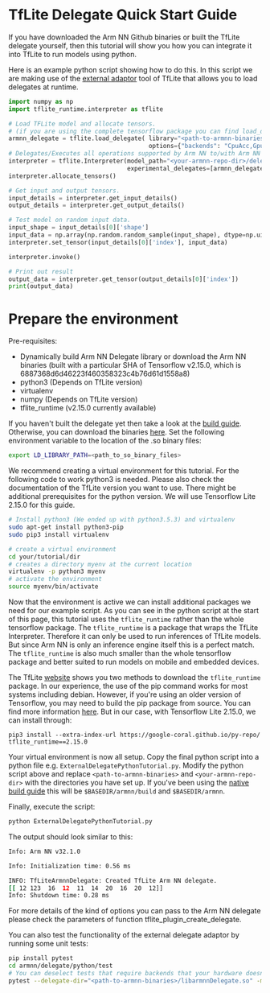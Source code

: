 # TfLite Delegate Quick Start Guide
If you have downloaded the Arm NN Github binaries or built the TfLite delegate yourself, then this tutorial will show you how you can
integrate it into TfLite to run models using python.

Here is an example python script showing how to do this. In this script we are making use of the 
[external adaptor](https://www.tensorflow.org/lite/performance/implementing_delegate#option_2_leverage_external_delegate) 
tool of TfLite that allows you to load delegates at runtime.
```python
import numpy as np
import tflite_runtime.interpreter as tflite

# Load TFLite model and allocate tensors.
# (if you are using the complete tensorflow package you can find load_delegate in tf.experimental.load_delegate)
armnn_delegate = tflite.load_delegate( library="<path-to-armnn-binaries>/libarmnnDelegate.so",
                                       options={"backends": "CpuAcc,GpuAcc,CpuRef", "logging-severity":"info"})
# Delegates/Executes all operations supported by Arm NN to/with Arm NN
interpreter = tflite.Interpreter(model_path="<your-armnn-repo-dir>/delegate/python/test/test_data/mock_model.tflite", 
                                 experimental_delegates=[armnn_delegate])
interpreter.allocate_tensors()

# Get input and output tensors.
input_details = interpreter.get_input_details()
output_details = interpreter.get_output_details()

# Test model on random input data.
input_shape = input_details[0]['shape']
input_data = np.array(np.random.random_sample(input_shape), dtype=np.uint8)
interpreter.set_tensor(input_details[0]['index'], input_data)

interpreter.invoke()

# Print out result
output_data = interpreter.get_tensor(output_details[0]['index'])
print(output_data)
```

# Prepare the environment
Pre-requisites:
 * Dynamically build Arm NN Delegate library or download the Arm NN binaries (built with a particular SHA of Tensorflow v2.15.0, which is 6887368d6d46223f460358323c4b76d61d1558a8)
 * python3 (Depends on TfLite version)
 * virtualenv
 * numpy (Depends on TfLite version)
 * tflite_runtime (v2.15.0 currently available)

If you haven't built the delegate yet then take a look at the [build guide](./BuildGuideNative.md). Otherwise, you can download the binaries [here](https://github.com/ARM-software/armnn/releases/). Set the following environment variable to the location of the .so binary files:

```bash
export LD_LIBRARY_PATH=<path_to_so_binary_files>
```

We recommend creating a virtual environment for this tutorial. For the following code to work python3 is needed. Please
also check the documentation of the TfLite version you want to use. There might be additional prerequisites for the python
version. We will use Tensorflow Lite 2.15.0 for this guide.
```bash
# Install python3 (We ended up with python3.5.3) and virtualenv
sudo apt-get install python3-pip
sudo pip3 install virtualenv

# create a virtual environment
cd your/tutorial/dir
# creates a directory myenv at the current location
virtualenv -p python3 myenv 
# activate the environment
source myenv/bin/activate
```

Now that the environment is active we can install additional packages we need for our example script. As you can see 
in the python script at the start of this page, this tutorial uses the `tflite_runtime` rather than the whole tensorflow 
package. The `tflite_runtime` is a package that wraps the TfLite Interpreter. Therefore it can only be used to run inferences of 
TfLite models. But since Arm NN is only an inference engine itself this is a perfect match. The 
`tflite_runtime` is also much smaller than the whole tensorflow package and better suited to run models on 
mobile and embedded devices.

The TfLite [website](https://www.tensorflow.org/lite/guide/python) shows you two methods to download the `tflite_runtime`  package. 
In our experience, the use of the pip command works for most systems including debian. However, if you're using an older version of Tensorflow, 
you may need to build the pip package from source. You can find more information [here](https://github.com/tensorflow/tensorflow/blob/master/tensorflow/lite/tools/pip_package/README.md).
But in our case, with Tensorflow Lite 2.15.0, we can install through:

```
pip3 install --extra-index-url https://google-coral.github.io/py-repo/ tflite_runtime==2.15.0
```

Your virtual environment is now all setup. Copy the final python script into a python file e.g. 
`ExternalDelegatePythonTutorial.py`. Modify the python script above and replace `<path-to-armnn-binaries>` and 
`<your-armnn-repo-dir>` with the directories you have set up. If you've been using the [native build guide](./BuildGuideNative.md) 
this will be `$BASEDIR/armnn/build` and `$BASEDIR/armnn`.

Finally, execute the script:
```bash
python ExternalDelegatePythonTutorial.py
```
The output should look similar to this:
```bash
Info: Arm NN v32.1.0

Info: Initialization time: 0.56 ms

INFO: TfLiteArmnnDelegate: Created TfLite Arm NN delegate.
[[ 12 123  16  12  11  14  20  16  20  12]]
Info: Shutdown time: 0.28 ms
```

For more details of the kind of options you can pass to the Arm NN delegate please check the parameters of function tflite_plugin_create_delegate.

You can also test the functionality of the external delegate adaptor by running some unit tests:
```bash
pip install pytest
cd armnn/delegate/python/test
# You can deselect tests that require backends that your hardware doesn't support using markers e.g. -m "not GpuAccTest"
pytest --delegate-dir="<path-to-armnn-binaries>/libarmnnDelegate.so" -m "not GpuAccTest"
```

